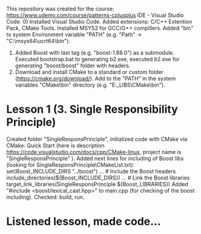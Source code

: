 This repository was created for the course: https://www.udemy.com/course/patterns-cplusplus
IDE - Visual Studio Code.
0) Installed Visual Studio Code. Added extensions: C/C++ Extention Pack, CMake Tools. Installed MSYS2 for GCC/G++ compillers. Added "bin" to system Environment variable "PATH" (e.g. "Path" -> "C:\msys64\ucrt64\bin").
1) Added Boost with last tag (e.g. "boost-1.88.0") as a submodule. Executed bootstrap.bat to generating b2.exe, executed b2.exe for generating "boost/boost" folder with headers.
2) Download and install CMake to a standard or custom folder (https://cmake.org/download/). Add to the "PATH" in the system variables "CMake\bin" directory (e.g. "E:\_LIBS\CMake\bin").

Lesson 1 (3. Single Responsibility Principle)
=======================================================================================
Created folder "SingleResponsPrinciple", initialized code with CMake via CMake: Quick Start (here is description https://code.visualstudio.com/docs/cpp/CMake-linux, project name is "SingleResponsPrinciple" ).
Added next lines for including of Boost libs (looking for SingleResponsPrinciple\CMakeList.txt):
	set(Boost_INCLUDE_DIRS "../boost")
	...
	# Include the Boost headers
	include_directories(${Boost_INCLUDE_DIRS})
	...
	# Link the Boost libraries
	target_link_libraries(SingleResponsPrinciple ${Boost_LIBRARIES})
Added "#include <boost/lexical_cast.hpp>" to main.cpp (for checking of the boost including). Checked: build, run.

Listened lesson, made code...
=======================================================================================

